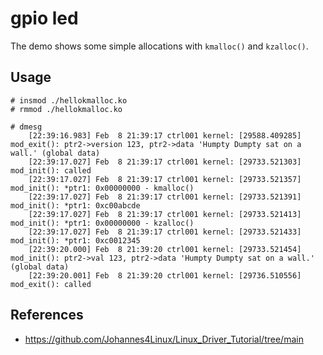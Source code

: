 # gpio led

The demo shows some simple allocations with `kmalloc()` and `kzalloc()`.  

## Usage

```
# insmod ./hellokmalloc.ko
# rmmod ./hellokmalloc.ko

# dmesg
    [22:39:16.983] Feb  8 21:39:17 ctrl001 kernel: [29588.409285] mod_exit(): ptr2->version 123, ptr2->data 'Humpty Dumpty sat on a wall.' (global data)
    [22:39:17.027] Feb  8 21:39:17 ctrl001 kernel: [29733.521303] mod_init(): called
    [22:39:17.027] Feb  8 21:39:17 ctrl001 kernel: [29733.521357] mod_init(): *ptr1: 0x00000000 - kmalloc()
    [22:39:17.027] Feb  8 21:39:17 ctrl001 kernel: [29733.521391] mod_init(): *ptr1: 0xc00abcde
    [22:39:17.027] Feb  8 21:39:17 ctrl001 kernel: [29733.521413] mod_init(): *ptr1: 0x00000000 - kzalloc()
    [22:39:17.027] Feb  8 21:39:17 ctrl001 kernel: [29733.521433] mod_init(): *ptr1: 0xc0012345
    [22:39:20.000] Feb  8 21:39:20 ctrl001 kernel: [29733.521454] mod_init(): ptr2->val 123, ptr2->data 'Humpty Dumpty sat on a wall.' (global data)
    [22:39:20.001] Feb  8 21:39:20 ctrl001 kernel: [29736.510556] mod_exit(): called
```

## References
- https://github.com/Johannes4Linux/Linux_Driver_Tutorial/tree/main
